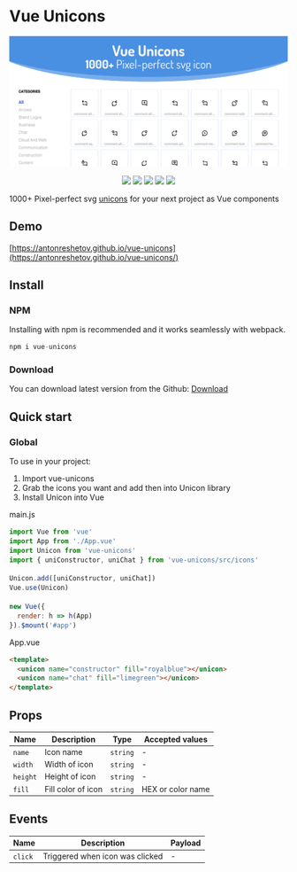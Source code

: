 # Vue Unicons

<img src="./src/assets/hero.png" alt="logo of vue-unicons repository">

<p align="center">
  <img src="https://img.shields.io/npm/v/vue-unicons.svg">
  <img src="https://img.shields.io/github/issues/antonreshetov/vue-unicons.svg">
  <img src="https://img.shields.io/npm/dw/vue-unicons.svg">
  <img src="https://travis-ci.com/antonreshetov/vue-unicons.svg?branch=master">
  <img src="https://img.shields.io/github/license/antonreshetov/vue-unicons.svg">
</p>

1000+ Pixel-perfect svg [unicons](https://github.com/iconscout/unicons) for your next project as Vue components

## Demo

[https://antonreshetov.github.io/vue-unicons](https://antonreshetov.github.io/vue-unicons/)

## Install

### NPM

Installing with npm is recommended and it works seamlessly with webpack.

```js
npm i vue-unicons
```

### Download

You can download latest version from the Github: [Download](https://github.com/antonreshetov/vue-unicons)

## Quick start

### Global

To use in your project:

1. Import vue-unicons
2. Grab the icons you want and add then into Unicon library
3. Install Unicon into Vue

main.js

```js
import Vue from 'vue'
import App from './App.vue'
import Unicon from 'vue-unicons'
import { uniConstructor, uniChat } from 'vue-unicons/src/icons'

Unicon.add([uniConstructor, uniChat])
Vue.use(Unicon)

new Vue({
  render: h => h(App)
}).$mount('#app')
```

App.vue

```html
<template>
  <unicon name="constructor" fill="royalblue"></unicon>
  <unicon name="chat" fill="limegreen"></unicon>
</template>
```

## Props

| Name        | Description        | Type     | Accepted values          |
| ----------- | ------------------ | -------- | ------------------------ |
| `name`      | Icon name          | `string` | -                        |
| `width`     | Width of icon      | `string` | -                        |
| `height`    | Height of icon     | `string` | -                        |
| `fill`      | Fill color of icon | `string` | HEX or color name        |

## Events

| Name    | Description                     | Payload |
| ------- | ------------------------------- | ------- |
| `click` | Triggered when icon was clicked | -       |
